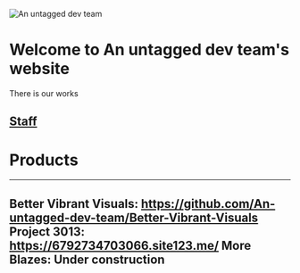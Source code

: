 ![An untagged dev team](https://github.com/user-attachments/assets/ad51625b-cae5-4a1d-94c8-c661c0798f65)
# Welcome to An untagged dev team's website
There is our works

## [Staff](/staff/)

# Products

---
Better Vibrant Visuals: https://github.com/An-untagged-dev-team/Better-Vibrant-Visuals
Project 3013: https://6792734703066.site123.me/
More Blazes: Under construction
---
